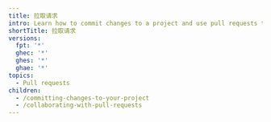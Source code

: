 ```yaml
---
title: 拉取请求
intro: Learn how to commit changes to a project and use pull requests to collaborate with others.
shortTitle: 拉取请求
versions:
  fpt: '*'
  ghec: '*'
  ghes: '*'
  ghae: '*'
topics:
  - Pull requests
children:
  - /committing-changes-to-your-project
  - /collaborating-with-pull-requests
---
```


